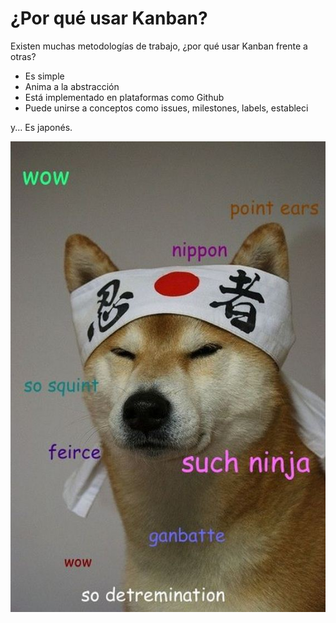 # ¿Por qué usar Kanban?

Existen muchas metodologías de trabajo, ¿por qué usar Kanban frente a otras?

- Es simple
- Anima a la abstracción
- Está implementado en plataformas como Github
- Puede unirse a conceptos como issues, milestones, labels, estableci

y...
Es japonés.

![](/images/doge.jpg)
